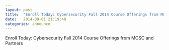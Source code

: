 ```yaml
---
layout: post
title:  "Enroll Today: Cybersecurity Fall 2014 Course Offerings from MCSC and Partners"
date:   2014-09-01 21:19:48
categories: announce
---
```


Enroll Today: Cybersecurity Fall 2014 Course Offerings from MCSC and Partners